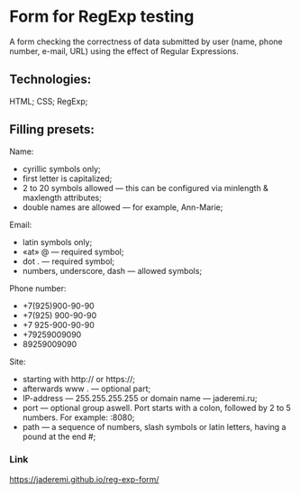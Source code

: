 # Form for RegExp testing 
A form checking the correctness of data submitted by user (name, phone number, e-mail, URL) using the effect of Regular Expressions.

## Technologies:
HTML; CSS; RegExp;

## Filling presets:
Name:
* cyrillic symbols only;
* first letter is capitalized;
* 2 to 20 symbols allowed — this can be configured via minlength & maxlength attributes;
* double names are allowed — for example, Ann-Marie;

Email:
* latin symbols only;
* «at» @ — required symbol;
* dot . — required symbol;
* numbers, underscore, dash — allowed symbols;

Phone number:
* +7(925)900-90-90
* +7(925) 900-90-90
* +7 925-900-90-90
* +79259009090
* 89259009090

Site:
* starting with http:// or https://;
* afterwards www . — optional part;
* IP-address — 255.255.255.255 or domain name — jaderemi.ru;
* port — optional group aswell. Port starts with a colon, followed by 2 to 5 numbers. For example: :8080;
* path — a sequence of numbers, slash symbols or latin letters, having a pound at the end #;

### Link 
https://jaderemi.github.io/reg-exp-form/
